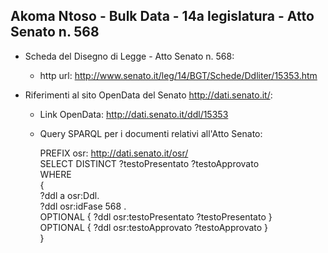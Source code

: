 ## Akoma Ntoso - Bulk Data - 14a legislatura - Atto Senato n. 568 ##

* Scheda del Disegno di Legge - Atto Senato n. 568:
	* http url: http://www.senato.it/leg/14/BGT/Schede/Ddliter/15353.htm

* Riferimenti al sito OpenData del Senato http://dati.senato.it/:
	* Link OpenData: http://dati.senato.it/ddl/15353
	* Query SPARQL per i documenti relativi all'Atto Senato:

        PREFIX osr: <http://dati.senato.it/osr/>  
		SELECT DISTINCT ?testoPresentato ?testoApprovato  
		WHERE  
		{  
		    ?ddl a osr:Ddl.  
		    ?ddl osr:idFase 568 .  
		    OPTIONAL { ?ddl osr:testoPresentato ?testoPresentato }  
		    OPTIONAL { ?ddl osr:testoApprovato ?testoApprovato }  
		}
		